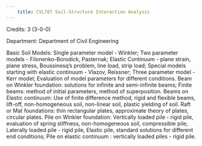 ```yaml
---
    title: CVL707 Soil-Structure Interaction Analysis
---
```

Credits: 3 (3-0-0)

Department: Department of Civil Engineering

Basic Soil Models: Single parameter model - Winkler; Two parameter models - Filonenko-Borodick, Pasternak; Elastic Continuum - plane strain, plane stress, Boussinesq’s problem, line load, strip load; Special models starting with elastic continuum - Vlazov, Reissner; Three parameter model - Kerr model; Evaluation of model parameters for different conditions. Beam on Winkler foundation: solutions for infinite and semi-infinite beams; Finite beams: method of initial parameters, method of superposition. Beams on Elastic continuum: Use of finite difference method, rigid and flexible beams, lift-off, non-homogeneous soil, non-linear soil, plastic yielding of soil. Raft or Mat foundations: thin rectangular plates, approximate theory of plates, circular plates. Pile on Winkler foundation: Vertically loaded pile - rigid pile, evaluation of spring stiffness, non-homogeneous soil, compressible pile; Laterally loaded pile - rigid pile, Elastic pile, standard solutions for different end conditions; Pile on elastic continuum : vertically loaded piles - rigid pile.